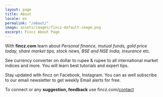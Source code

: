 ```yaml
---
layout: page
title: About
locale: en
permalink: "/about/"
image: assets/images/fincz-default-image.png
excerpt: Fincz About Page
---
```


With **fincz.com** learn about *Personal finance, mutual funds, gold price today, share market tips, stock news, BSE and NSE India, insurance* etc. 

See currency converter on dollar to rupee & rupee to all international market indices and more. You will learn best tutorials and expert tips.

Stay updated with fincz on Facebook, Instagram. You can as well subscribe to our email newsletter to get weekly Email alerts for free.

To connect or any **suggestion, feedback** use fincz.com/[contact](https://fincz.com/contact)
